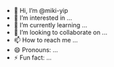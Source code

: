 - 👋 Hi, I’m @miki-yip
- 👀 I’m interested in ...
- 🌱 I’m currently learning ...
- 💞️ I’m looking to collaborate on ...
- 📫 How to reach me ...
- 😄 Pronouns: ...
- ⚡ Fun fact: ...

<!---
miki-yip/miki-yip is a ✨ special ✨ repository because its `README.md` (this file) appears on your GitHub profile.
You can click the Preview link to take a look at your changes.
--->
